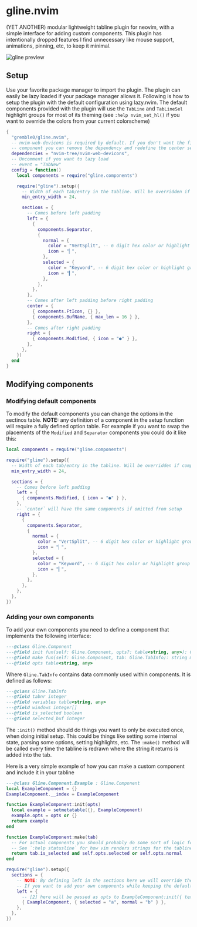# gline.nvim
(YET ANOTHER) modular lightweight tabline plugin for neovim, with a simple interface for adding custom components. This plugin has intentionally dropped features I find unnecessary like mouse support, animations, pinning, etc, to keep it minimal.

![gline preview](https://github.com/gremble0/gline.nvim/assets/45577341/a42681c9-7279-4ffa-b078-cdefd4013203)

## Setup
Use your favorite package manager to import the plugin. The plugin can easily be lazy loaded if your package manager allows it. Following is how to setup the plugin with the default configuration using lazy.nvim. The default components provided with the plugin will use the `TabLine` and `TabLineSel` highlight groups for most of its theming (see `:help nvim_set_hl()` if you want to override the colors from your current colorscheme)
```lua
{
  "gremble0/gline.nvim",
  -- nvim-web-devicons is required by default. If you don't want the file type icon
  -- component you can remove the dependency and redefine the center section (see below)
  dependencies = "nvim-tree/nvim-web-devicons",
  -- Uncomment if you want to lazy load
  -- event = "TabNew"
  config = function()
    local components = require("gline.components")

    require("gline").setup({
      -- Width of each tab/entry in the tabline. Will be overridden if components are bigger than this
      min_entry_width = 24,

      sections = {
        -- Comes before left padding
        left = {
          {
            components.Separator,
            {
              normal = {
                color = "VertSplit", -- 6 digit hex color or highlight group
                icon = "▏",
              },
              selected = {
                color = "Keyword", -- 6 digit hex color or highlight group
                icon = "▎",
              },
            },
          },
        },
        -- Comes after left padding before right padding
        center = {
          { components.FtIcon, {} },
          { components.BufName, { max_len = 16 } },
        },
        -- Comes after right padding
        right = {
          { components.Modified, { icon = "●" } },
        },
      },
    })
  end
}
```

## Modifying components
### Modifying default components
To modify the default components you can change the options in the sectinos table. **NOTE:** any definition of a component in the setup function will require a fully defined option table. For example if you want to swap the placements of the `Modified` and `Separator` components you could do it like this:

```lua
local components = require("gline.components")

require("gline").setup({
  -- Width of each tab/entry in the tabline. Will be overridden if components are bigger than this
  min_entry_width = 24,

  sections = {
    -- Comes before left padding
    left = {
      { components.Modified, { icon = "●" } },
    },
    -- `center` will have the same components if omitted from setup
    right = {
      {
        components.Separator,
        {
          normal = {
            color = "VertSplit", -- 6 digit hex color or highlight group
            icon = "▏",
          },
          selected = {
            color = "Keyword", -- 6 digit hex color or highlight group
            icon = "▎",
          },
        },
      },
    },
  },
})
```
### Adding your own components
To add your own components you need to define a component that implements the following interface:
```lua
---@class Gline.Component
---@field init fun(self: Gline.Component, opts?: table<string, any>): Gline.Component constructor method that initializes the factory
---@field make fun(self: Gline.Component, tab: Gline.TabInfo): string makes this components string given some tabinfo
---@field opts table<string, any>
```

Where `Gline.TabInfo` contains data commonly used within components. It is defined as follows:
```lua
---@class Gline.TabInfo
---@field tabnr integer
---@field variables table<string, any>
---@field windows integer[]
---@field is_selected boolean
---@field selected_buf integer
```

The `:init()` method should do things you want to only be executed once, when doing initial setup. This could be things like setting some internal state, parsing some options, setting highlights, etc. The `:make()` method will be called every time the tabline is redrawn where the string it returns is added into the tab.

Here is a very simple example of how you can make a custom component and include it in your tabline
```lua
---@class Gline.Component.Example : Gline.Component
local ExampleComponent = {}
ExampleComponent.__index = ExampleComponent

function ExampleComponent:init(opts)
  local example = setmetatable({}, ExampleComponent)
  example.opts = opts or {}
  return example
end

function ExampleComponent:make(tab)
  -- For actual components you should probably do some sort of logic for highlights.
  -- See `:help statusline` for how vim renders strings for the tabline
  return tab.is_selected and self.opts.selected or self.opts.normal
end

require("gline").setup({
  sections = {
    -- NOTE: By defining left in the sections here we will override the default config
    -- If you want to add your own components while keeping the defaults, copy from the default config.
    left = {
      -- [2] here will be passed as opts to ExampleComponent:init({ text = "a" })
      { ExampleComponent, { selected = "a", normal = "b" } },
    },
  },
})
```
